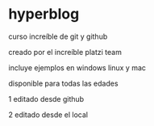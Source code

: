 # hyperblog
curso increíble de git y github

creado por el increíble platzi team

incluye ejemplos en windows linux y mac

disponible para todas las edades

1 editado desde github

2 editado desde el local

